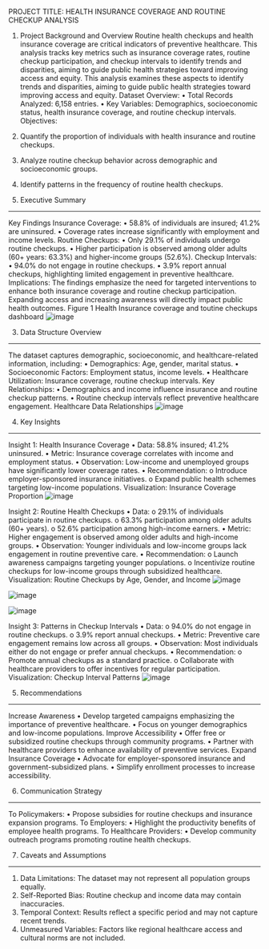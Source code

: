 PROJECT TITLE: HEALTH INSURANCE COVERAGE AND ROUTINE CHECKUP ANALYSIS

1.	Project Background and Overview
Routine health checkups and health insurance coverage are critical indicators of preventive healthcare. This analysis tracks key metrics such as insurance coverage rates, routine checkup participation, and checkup intervals to identify trends and disparities, aiming to guide public health strategies toward improving access and equity. This analysis examines these aspects to identify trends and disparities, aiming to guide public health strategies toward improving access and equity.
Dataset Overview:
•	Total Records Analyzed: 6,158 entries.
•	Key Variables: Demographics, socioeconomic status, health insurance coverage, and routine checkup intervals.
Objectives:
1.	Quantify the proportion of individuals with health insurance and routine checkups.
2.	Analyze routine checkup behavior across demographic and socioeconomic groups.
3.	Identify patterns in the frequency of routine health checkups.

2.	Executive Summary
________________________________________
Key Findings
Insurance Coverage:
•	58.8% of individuals are insured; 41.2% are uninsured.
•	Coverage rates increase significantly with employment and income levels.
Routine Checkups:
•	Only 29.1% of individuals undergo routine checkups.
•	Higher participation is observed among older adults (60+ years: 63.3%) and higher-income groups (52.6%).
Checkup Intervals:
•	94.0% do not engage in routine checkups.
•	3.9% report annual checkups, highlighting limited engagement in preventive healthcare.
Implications: The findings emphasize the need for targeted interventions to enhance both insurance coverage and routine checkup participation. Expanding access and increasing awareness will directly impact public health outcomes.
Figure 1
Health Insurance coverage and toutine checkups dashboard
 ![image](https://github.com/user-attachments/assets/9f8d705c-3e10-4e4e-ab2e-00054654cf08)


3.	Data Structure Overview
________________________________________
The dataset captures demographic, socioeconomic, and healthcare-related information, including:
•	Demographics: Age, gender, marital status.
•	Socioeconomic Factors: Employment status, income levels.
•	Healthcare Utilization: Insurance coverage, routine checkup intervals.
Key Relationships:
•	Demographics and income influence insurance and routine checkup patterns.
•	Routine checkup intervals reflect preventive healthcare engagement.
Healthcare Data Relationships
	![image](https://github.com/user-attachments/assets/248a203c-2fc0-4217-a849-616e1b79012e)
			 

4.	Key Insights
________________________________________
Insight 1: Health Insurance Coverage
•	Data: 58.8% insured; 41.2% uninsured.
•	Metric: Insurance coverage correlates with income and employment status.
•	Observation: Low-income and unemployed groups have significantly lower coverage rates.
•	Recommendation:
o	Introduce employer-sponsored insurance initiatives.
o	Expand public health schemes targeting low-income populations.
Visualization: Insurance Coverage Proportion
![image](https://github.com/user-attachments/assets/c4a6b3fe-70e7-4bbd-b598-407b9ead149d)

	 
Insight 2: Routine Health Checkups
•	Data:
o	29.1% of individuals participate in routine checkups.
o	63.3% participation among older adults (60+ years).
o	52.6% participation among high-income earners.
•	Metric: Higher engagement is observed among older adults and high-income groups.
•	Observation: Younger individuals and low-income groups lack engagement in routine preventive care.
•	Recommendation:
o	Launch awareness campaigns targeting younger populations.
o	Incentivize routine checkups for low-income groups through subsidized healthcare.
Visualization: Routine Checkups by Age, Gender, and Income
![image](https://github.com/user-attachments/assets/3aa8419e-8dfe-4146-b2b3-61e57303fd3c)

![image](https://github.com/user-attachments/assets/2177c578-ab39-494e-af7d-13337fabfdc9)

![image](https://github.com/user-attachments/assets/05142342-2dba-4219-99e6-803166f38c3d)

	 
Insight 3: Patterns in Checkup Intervals
•	Data:
o	94.0% do not engage in routine checkups.
o	3.9% report annual checkups.
•	Metric: Preventive care engagement remains low across all groups.
•	Observation: Most individuals either do not engage or prefer annual checkups.
•	Recommendation:
o	Promote annual checkups as a standard practice.
o	Collaborate with healthcare providers to offer incentives for regular participation.
Visualization: Checkup Interval Patterns
![image](https://github.com/user-attachments/assets/d682c1e4-bc49-4edc-a5ac-3cf3eb34fbe8)
 

5.	Recommendations
________________________________________
Increase Awareness
•	Develop targeted campaigns emphasizing the importance of preventive healthcare.
•	Focus on younger demographics and low-income populations.
Improve Accessibility
•	Offer free or subsidized routine checkups through community programs.
•	Partner with healthcare providers to enhance availability of preventive services.
Expand Insurance Coverage
•	Advocate for employer-sponsored insurance and government-subsidized plans.
•	Simplify enrollment processes to increase accessibility.

6.	Communication Strategy
________________________________________
To Policymakers:
•	Propose subsidies for routine checkups and insurance expansion programs.
To Employers:
•	Highlight the productivity benefits of employee health programs.
To Healthcare Providers:
•	Develop community outreach programs promoting routine health checkups.

7.	Caveats and Assumptions
________________________________________
1.	Data Limitations: The dataset may not represent all population groups equally.
2.	Self-Reported Bias: Routine checkup and income data may contain inaccuracies.
3.	Temporal Context: Results reflect a specific period and may not capture recent trends.
4.	Unmeasured Variables: Factors like regional healthcare access and cultural norms are not included.
